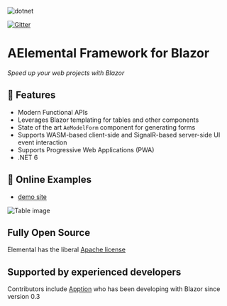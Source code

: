 ![dotnet](https://img.shields.io/badge/dotnet-6.0-brightgreen)


[![Gitter](https://badges.gitter.im/aelemental/community.svg)](https://gitter.im/aelemental/community?utm_source=badge&utm_medium=badge&utm_campaign=pr-badge)


# AElemental Framework for Blazor

_Speed up your web projects with Blazor_

## 🎉 Features

- Modern Functional APIs
- Leverages Blazor templating for tables and other components
- State of the art `AeModelForm` component for generating forms
- Supports WASM-based client-side and SignalR-based server-side UI event interaction
- Supports Progressive Web Applications (PWA)
- .NET 6

## 🌈 Online Examples

- [demo site](https://aelemental.z13.web.core.windows.net/)

![Table image](docs/images/Table.png)

## Fully Open Source

Elemental has the liberal [Apache license](https://www.apache.org/licenses/LICENSE-2.0.html)

## Supported by experienced developers

Contributors include [Apption](https://www.apption.com) who has been developing with Blazor since version 0.3
